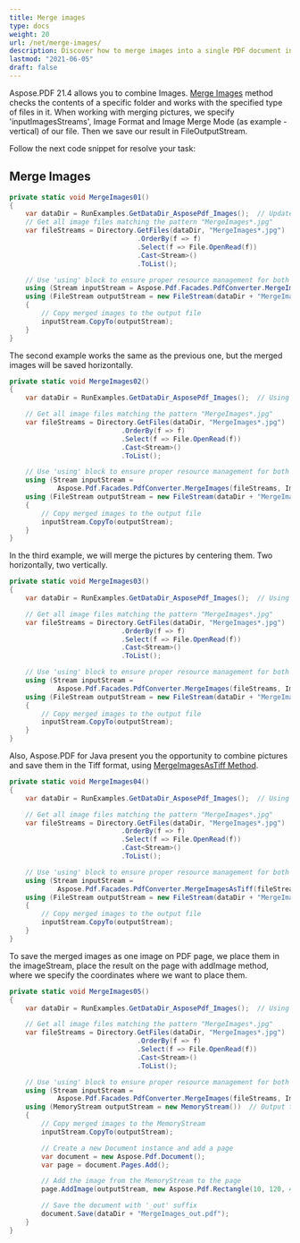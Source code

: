 ```yaml
---
title: Merge images 
type: docs
weight: 20
url: /net/merge-images/
description: Discover how to merge images into a single PDF document in .NET using Aspose.PDF for streamlined document creation.
lastmod: "2021-06-05"
draft: false
---
```

<script type="application/ld+json">
{
    "@context": "https://schema.org",
    "@type": "TechArticle",
    "headline": "Merge images",
    "alternativeHeadline": "Merge Images with Flexible Formats and Arrangements",
    "abstract": "Aspose.PDF for .NET introduces a powerful new feature that enables users to merge images seamlessly. This functionality allows for combining images in various formats and styles such as vertical, horizontal, or centered while also offering the option to save the final output in the highly versatile TIFF format. Ideal for enhancing document presentations, this feature simplifies the process of creating merged image files using a straightforward code integration",
    "author": {
        "@type": "Person",
        "name": "Anastasiia Holub",
        "givenName": "Anastasiia",
        "familyName": "Holub",
        "url": "https://www.linkedin.com/in/anastasiia-holub-750430225/"
    },
    "genre": "pdf document generation",
    "wordcount": "482",
    "proficiencyLevel": "Beginner",
    "publisher": {
        "@type": "Organization",
        "name": "Aspose.PDF for .NET",
        "url": "https://products.aspose.com/pdf",
        "logo": "https://www.aspose.cloud/templates/aspose/img/products/pdf/aspose_pdf-for-net.svg",
        "alternateName": "Aspose",
        "sameAs": [
            "https://facebook.com/aspose.pdf/",
            "https://twitter.com/asposepdf",
            "https://www.youtube.com/channel/UCmV9sEg_QWYPi6BJJs7ELOg/featured",
            "https://www.linkedin.com/company/aspose",
            "https://stackoverflow.com/questions/tagged/aspose",
            "https://aspose.quora.com/",
            "https://aspose.github.io/"
        ],
        "contactPoint": [
            {
                "@type": "ContactPoint",
                "telephone": "+1 903 306 1676",
                "contactType": "sales",
                "areaServed": "US",
                "availableLanguage": "en"
            },
            {
                "@type": "ContactPoint",
                "telephone": "+44 141 628 8900",
                "contactType": "sales",
                "areaServed": "GB",
                "availableLanguage": "en"
            },
            {
                "@type": "ContactPoint",
                "telephone": "+61 2 8006 6987",
                "contactType": "sales",
                "areaServed": "AU",
                "availableLanguage": "en"
            }
        ]
    },
    "url": "/net/merge-images/",
    "mainEntityOfPage": {
        "@type": "WebPage",
        "@id": "/net/merge-images/"
    },
    "dateModified": "2024-11-25",
    "description": "Aspose.PDF can perform not only simple and easy tasks but also cope with more complex goals. Check the next section for advanced users and developers."
}
</script>

Aspose.PDF 21.4 allows you to combine Images. [Merge Images](https://reference.aspose.com/pdf/net/aspose.pdf.facades/pdfconverter/methods/mergeimages) method checks the contents of a specific folder and works with the specified type of files in it. When working with merging pictures, we specify 'inputImagesStreams', Image Format and Image Merge Mode (as example - vertical) of our file. Then we save our result in FileOutputStream.

Follow the next code snippet for resolve your task:

## Merge Images

```csharp
private static void MergeImages01()
{
	var dataDir = RunExamples.GetDataDir_AsposePdf_Images();  // Updated to use dynamic path
	// Get all image files matching the pattern "MergeImages*.jpg"
	var fileStreams = Directory.GetFiles(dataDir, "MergeImages*.jpg")
								.OrderBy(f => f)
								.Select(f => File.OpenRead(f))
								.Cast<Stream>()
								.ToList();

	// Use 'using' block to ensure proper resource management for both input and output streams
	using (Stream inputStream = Aspose.Pdf.Facades.PdfConverter.MergeImages(fileStreams, ImageFormat.Jpeg, ImageMergeMode.Vertical, 1, 1))
	using (FileStream outputStream = new FileStream(dataDir + "MergeImages_out.jpg", FileMode.Create))  // Output file with '_out' suffix
	{
		// Copy merged images to the output file
		inputStream.CopyTo(outputStream);
	}
}
```

The second example works the same as the previous one, but the merged images will be saved horizontally.

```csharp
private static void MergeImages02()
{
	var dataDir = RunExamples.GetDataDir_AsposePdf_Images();  // Using dynamic path

	// Get all image files matching the pattern "MergeImages*.jpg"
	var fileStreams = Directory.GetFiles(dataDir, "MergeImages*.jpg")
							.OrderBy(f => f)
							.Select(f => File.OpenRead(f))
							.Cast<Stream>()
							.ToList();

	// Use 'using' block to ensure proper resource management for both input and output streams
	using (Stream inputStream =
			Aspose.Pdf.Facades.PdfConverter.MergeImages(fileStreams, ImageFormat.Jpeg, ImageMergeMode.Horizontal, 1, 1))
	using (FileStream outputStream = new FileStream(dataDir + "MergeImages02_out.jpg", FileMode.Create))  // Output file with '_out' suffix
	{
		// Copy merged images to the output file
		inputStream.CopyTo(outputStream);
	}
}
```

In the third example, we will merge the pictures by centering them. Two horizontally, two vertically.

```csharp
private static void MergeImages03()
{
	var dataDir = RunExamples.GetDataDir_AsposePdf_Images();  // Using dynamic path

	// Get all image files matching the pattern "MergeImages*.jpg"
	var fileStreams = Directory.GetFiles(dataDir, "MergeImages*.jpg")
							.OrderBy(f => f)
							.Select(f => File.OpenRead(f))
							.Cast<Stream>()
							.ToList();

	// Use 'using' block to ensure proper resource management for both input and output streams
	using (Stream inputStream =
			Aspose.Pdf.Facades.PdfConverter.MergeImages(fileStreams, ImageFormat.Jpeg, ImageMergeMode.Center, 2, 2))
	using (FileStream outputStream = new FileStream(dataDir + "MergeImages03_out.jpg", FileMode.Create))  // Output file with '_out' suffix
	{
		// Copy merged images to the output file
		inputStream.CopyTo(outputStream);
	}
}
```

Also, Aspose.PDF for Java present you the opportunity to combine pictures and save them in the Tiff format, using  [MergeImagesAsTiff Method](https://reference.aspose.com/pdf/java/com.aspose.pdf.facades/PdfConverter#saveAsTIFF-java.io.OutputStream-).

```csharp
private static void MergeImages04()
{
	var dataDir = RunExamples.GetDataDir_AsposePdf_Images();  // Using dynamic path

	// Get all image files matching the pattern "MergeImages*.jpg"
	var fileStreams = Directory.GetFiles(dataDir, "MergeImages*.jpg")
							.OrderBy(f => f)
							.Select(f => File.OpenRead(f))
							.Cast<Stream>()
							.ToList();

	// Use 'using' block to ensure proper resource management for both input and output streams
	using (Stream inputStream =
			Aspose.Pdf.Facades.PdfConverter.MergeImagesAsTiff(fileStreams))
	using (FileStream outputStream = new FileStream(dataDir + "MergeImages_out.tiff", FileMode.Create))  // Output file with '_out' suffix
	{
		// Copy merged images to the output file
		inputStream.CopyTo(outputStream);
	}
}
```

To save the merged images as one image on PDF page, we place them in the imageStream, place the result on the page with addImage method, where we specify the coordinates where we want to place them.

```csharp
private static void MergeImages05()
{
    var dataDir = RunExamples.GetDataDir_AsposePdf_Images();  // Using dynamic path

    // Get all image files matching the pattern "MergeImages*.jpg"
    var fileStreams = Directory.GetFiles(dataDir, "MergeImages*.jpg")
                                .OrderBy(f => f)
                                .Select(f => File.OpenRead(f))
                                .Cast<Stream>()
                                .ToList();

    // Use 'using' block to ensure proper resource management for both input and output streams
    using (Stream inputStream =
            Aspose.Pdf.Facades.PdfConverter.MergeImages(fileStreams, ImageFormat.Jpeg, ImageMergeMode.Vertical, 1, 1))
    using (MemoryStream outputStream = new MemoryStream())  // Output to MemoryStream
    {
        // Copy merged images to the MemoryStream
        inputStream.CopyTo(outputStream);

        // Create a new Document instance and add a page
        var document = new Aspose.Pdf.Document();
        var page = document.Pages.Add();

        // Add the image from the MemoryStream to the page
        page.AddImage(outputStream, new Aspose.Pdf.Rectangle(10, 120, 400, 720));

        // Save the document with '_out' suffix
        document.Save(dataDir + "MergeImages_out.pdf");
    }
}
```